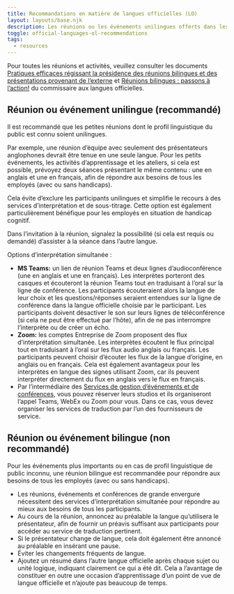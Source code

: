 ```yaml
---
title: Recommandations en matière de langues officielles (LO)
layout: layouts/base.njk
description: Les réunions ou les événements unilingues offerts dans les deux langues officielles (anglais et fran&ccedil;ais) sont à privilégier. Il y a cependant des meilleures pratiques à suivre lorsqu’il s’agit de bilinguisme.
toggle: official-languages-ol-recommendations
tags:
  - resources
---
```


Pour toutes les réunions et activités, veuillez consulter les documents [Pratiques efficaces régissant la présidence des réunions bilingues et des présentations provenant de l’externe](https://www.clo-ocol.gc.ca/fr/ressources/fonctionnaires/reunions-bilingue) et [Réunions bilingues : passons à l’action!](https://www.clo-ocol.gc.ca/fr/ressources/fonctionnaires/outil-reunions-bilingue) du commissaire aux langues officielles.

## Réunion ou événement unilingue (recommandé)

Il est recommandé que les petites réunions dont le profil linguistique du public est connu soient unilingues.

Par exemple, une réunion d’équipe avec seulement des présentateurs anglophones devrait être tenue en une seule langue. Pour les petits événements, les activités d’apprentissage et les ateliers, si cela est possible, prévoyez deux séances présentant le même contenu : une en anglais et une en français, afin de répondre aux besoins de tous les employés (avec ou sans handicaps).

Cela évite d’exclure les participants unilingues et simplifie le recours à des services d’interprétation et de sous-titrage. Cette option est également particulièrement bénéfique pour les employés en situation de handicap cognitif.

Dans l’invitation à la réunion, signalez la possibilité (si cela est requis ou demandé) d’assister à la séance dans l’autre langue.

Options d’interprétation simultanée :

- **MS Teams:** un lien de réunion Teams et deux lignes d’audioconférence (une en anglais et une en français). Les interprètes porteront des casques et écouteront la réunion Teams tout en traduisant à l’oral sur la ligne de conférence. Les participants écouteraient alors la langue de leur choix et les questions/réponses seraient entendues sur la ligne de conférence dans la langue officielle choisie par le participant. Les participants doivent désactiver le son sur leurs lignes de téléconférence (si cela ne peut être effectué par l’hôte), afin de ne pas interrompre l’interprète ou de créer un écho.
- **Zoom:** les comptes Entreprise de Zoom proposent des flux d’interprétation simultanée. Les interprètes écoutent le flux principal tout en traduisant à l’oral sur les flux audio anglais ou français. Les participants peuvent choisir d’écouter les flux de la langue d’origine, en anglais ou en français. Cela est également avantageux pour les interprètes en langue des signes utilisant Zoom, car ils peuvent interpréter directement du flux en anglais vers le flux en français.
- Par l’intermédiaire des [Services de gestion d’événements et de conférences](https://www.tpsgc-pwgsc.gc.ca/biens-property/gec-ecm/index-fra.html), vous pouvez réserver leurs studios et ils organiseront l’appel Teams, WebEx ou Zoom pour vous. Dans ce cas, vous devez organiser les services de traduction par l’un des fournisseurs de service.

## Réunion ou événement bilingue (non recommandé)

Pour les événements plus importants ou en cas de profil linguistique de public inconnu, une réunion bilingue est recommandée pour répondre aux besoins de tous les employés (avec ou sans handicaps).

- Les réunions, événements et conférences de grande envergure nécessitent des services d’interprétation simultanée pour répondre au mieux aux besoins de tous les participants.
- Au cours de la réunion, annoncez au préalable la langue qu’utilisera le présentateur, afin de fournir un préavis suffisant aux participants pour accéder au service de traduction pertinent.
- Si le présentateur change de langue, cela doit également être annoncé au préalable en insérant une pause.
- Éviter les changements fréquents de langue.
- Ajoutez un résumé dans l’autre langue officielle après chaque sujet ou unité logique, indiquant clairement ce qui a été dit. Cela a l’avantage de constituer en outre une occasion d’apprentissage d’un point de vue de langue officielle et n’ajoute pas beaucoup de temps.

